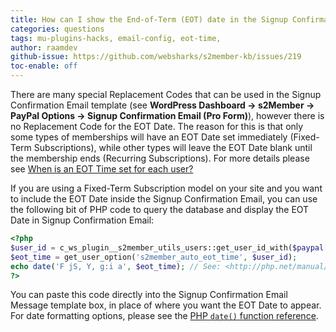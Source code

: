 ```yaml
---
title: How can I show the End-of-Term (EOT) date in the Signup Confirmation Email?
categories: questions
tags: mu-plugins-hacks, email-config, eot-time, 
author: raamdev
github-issue: https://github.com/websharks/s2member-kb/issues/219
toc-enable: off
---
```


There are many special Replacement Codes that can be used in the Signup Confirmation Email template (see **WordPress Dashboard → s2Member → PayPal Options → Signup Confirmation Email (Pro Form)**), however there is no Replacement Code for the EOT Date. The reason for this is that only some types of memberships will have an EOT Date set immediately (Fixed-Term Subscriptions), while other types will leave the EOT Date blank until the membership ends (Recurring Subscriptions). For more details please see [When is an EOT Time set for each user?](http://s2member.com/kb-article/when-is-an-eot-time-set-for-each-user/)

If you are using a Fixed-Term Subscription model on your site and you want to include the EOT Date inside the Signup Confirmation Email, you can use the following bit of PHP code to query the database and display the EOT Date in Signup Confirmation Email:

```php
<?php 
$user_id = c_ws_plugin__s2member_utils_users::get_user_id_with($paypal['subscr_id']);
$eot_time = get_user_option('s2member_auto_eot_time', $user_id);
echo date('F jS, Y, g:i a', $eot_time); // See: <http://php.net/manual/en/function.date.php
?>
```

You can paste this code directly into the Signup Confirmation Email Message template box, in place of where you want the EOT Date to appear. For date formatting options, please see the [PHP `date()` function reference](http://php.net/manual/en/function.date.php).
